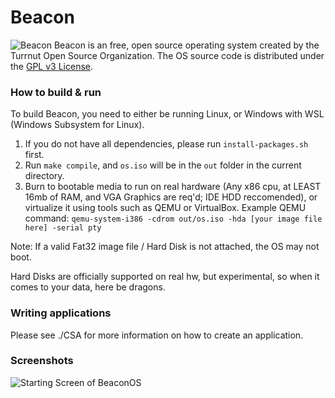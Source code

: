 # Beacon
![Beacon](images/BeaconBanner.png)
Beacon is an free, open source operating system created by the Turrnut Open Source Organization. The OS source code is distributed under the [GPL v3 License](COPYING).

### How to build & run

To build Beacon, you need to either be running Linux, or Windows with WSL (Windows Subsystem for Linux).
1. If you do not have all dependencies, please run `install-packages.sh` first.
2. Run `make compile`, and `os.iso` will be in the `out` folder in the current directory.
3. Burn to bootable media to run on real hardware (Any x86 cpu, at LEAST 16mb of RAM, and VGA Graphics are req'd; IDE HDD reccomended), or virtualize it using tools such as QEMU or VirtualBox. 
Example QEMU command: ```qemu-system-i386 -cdrom out/os.iso -hda [your image file here] -serial pty```

Note: If a valid Fat32 image file / Hard Disk is not attached, the OS may not boot.

Hard Disks are officially supported on real hw, but experimental, so when it comes to your data, here be dragons.

### Writing applications

Please see ./CSA for more information on how to create an application.

### Screenshots
![Starting Screen of BeaconOS](images/StartingScreen.png)

